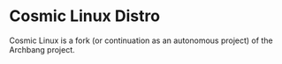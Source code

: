 # Cosmic Linux Distro
Cosmic Linux is a fork (or continuation as an autonomous project) of the Archbang project. 
